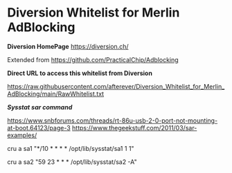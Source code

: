 # Diversion Whitelist for Merlin AdBlocking

**Diversion HomePage** https://diversion.ch/

Extended from https://github.com/PracticalChip/Adblocking

**Direct URL to access this whitelist from Diversion**

https://raw.githubusercontent.com/afterever/Diversion_Whitelist_for_Merlin_AdBlocking/main/RawWhitelist.txt

***Sysstat sar command***

https://www.snbforums.com/threads/rt-86u-usb-2-0-port-not-mounting-at-boot.64123/page-3
https://www.thegeekstuff.com/2011/03/sar-examples/

cru a sa1 "*/10 * * * * /opt/lib/sysstat/sa1 1 1"

cru a sa2 "59 23 * * * /opt/lib/sysstat/sa2 -A"
